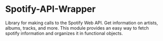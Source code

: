# Spotify-API-Wrapper
 
Library for making calls to the Spotify Web API. Get information on artists, albums, tracks, and more. This module provides an easy way to fetch spotify information and organizes it in functional objects.
